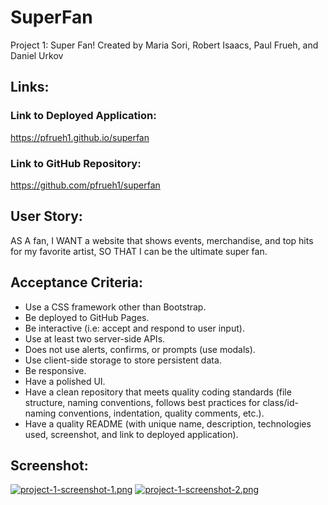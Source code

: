 # SuperFan
Project 1: Super Fan! 
Created by Maria Sori, Robert Isaacs, Paul Frueh, and Daniel Urkov


## Links:
### Link to Deployed Application:
https://pfrueh1.github.io/superfan

### Link to GitHub Repository:
https://github.com/pfrueh1/superfan

## User Story:
AS A fan, I WANT a website that shows events, merchandise, and top hits for my favorite artist, SO THAT I can be the ultimate super fan.

## Acceptance Criteria:
* Use a CSS framework other than Bootstrap.
* Be deployed to GitHub Pages.
* Be interactive (i.e: accept and respond to user input).
* Use at least two server-side APIs.
* Does not use alerts, confirms, or prompts (use modals).
* Use client-side storage to store persistent data.
* Be responsive.
* Have a polished UI.
* Have a clean repository that meets quality coding standards (file structure, naming conventions, follows best practices for class/id-naming conventions, indentation, quality comments, etc.).
* Have a quality README (with unique name, description, technologies used, screenshot, and link to deployed application).

## Screenshot:
[![project-1-screenshot-1.png](https://i.postimg.cc/5NmHcx4T/project-1-screenshot-1.png)](https://postimg.cc/8jjkMgrm)
[![project-1-screenshot-2.png](https://i.postimg.cc/dVthwzD1/project-1-screenshot-2.png)](https://postimg.cc/8j9pbXRQ)
